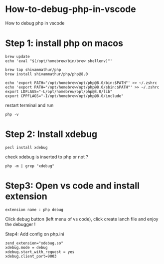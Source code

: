 # How-to-debug-php-in-vscode
How to debug php in vscode

# Step 1: install php on macos
```
brew update
echo 'eval "$(/opt/homebrew/bin/brew shellenv)"'
```

```
brew tap shivammathur/php
brew install shivammathur/php/php@8.0
```

```
echo 'export PATH="/opt/homebrew/opt/php@8.0/bin:$PATH"' >> ~/.zshrc
echo 'export PATH="/opt/homebrew/opt/php@8.0/sbin:$PATH"' >> ~/.zshrc
export LDFLAGS="-L/opt/homebrew/opt/php@8.0/lib"
export CPPFLAGS="-I/opt/homebrew/opt/php@8.0/include"
```

restart terminal and run
```
php -v

```

# Step 2: Install xdebug
```
pecl install xdebug
```

check xdebug is inserted to php or not ?
```
php -m | grep "xdebug"

```

# Step3: Open vs code and install extension
```
extension name : php debug
```

Click debug button (left menu of vs code), click create lanch file and enjoy the debugger !


Step4: Add config on php.ini
```
zend_extension="xdebug.so"
xdebug.mode = debug
xdebug.start_with_request = yes
xdebug.client_port=9003
```
